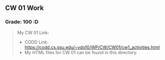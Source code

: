 ## CW 01 Work

### Grade: 100 :D

>My CW 01 Link: 
>* CODD Link: https://codd.cs.gsu.edu/~vdo10/WP/CW/CW01/cw1_activities.html
>* My HTML files for CW 01 can be found in this directory.
